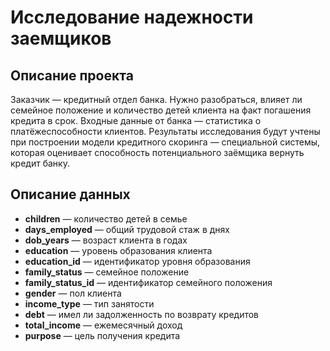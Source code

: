 # Исследование надежности заемщиков

## Описание проекта
Заказчик — кредитный отдел банка. Нужно разобраться, влияет ли семейное положение и количество детей клиента на факт погашения кредита в срок. Входные данные от банка — статистика о платёжеспособности клиентов.
Результаты исследования будут учтены при построении модели кредитного скоринга — специальной системы, которая оценивает способность потенциального заёмщика вернуть кредит банку.

## Описание данных
- **children** — количество детей в семье
- **days_employed** — общий трудовой стаж в днях
- **dob_years** — возраст клиента в годах
- **education** — уровень образования клиента
- **education_id** — идентификатор уровня образования
- **family_status** — семейное положение
- **family_status_id** — идентификатор семейного положения
- **gender** — пол клиента
- **income_type** — тип занятости
- **debt** — имел ли задолженность по возврату кредитов
- **total_income** — ежемесячный доход
- **purpose** — цель получения кредита
